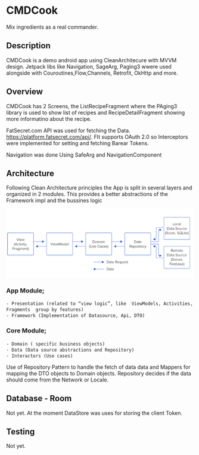# CMDCook

Mix ingredients as a real commander.

## Description

CMDCook is a demo android app using CleanArchitecure with MVVM design. Jetpack libs like Navigation, SageArg, Paging3 wwere used alongside with Couroutines,Flow,Channels, Retrofit, OkHttp and more.

## Overview

CMDCook has 2 Screens, the ListRecipeFragment where the PAging3 library is used to show list of recipes and RecipeDetailFragment showing more informatino about the recipe.

FatSecret.com API was used for fetching the Data. https://platform.fatsecret.com/api/. FIt supports OAuth 2.0  so Interceptors were implemented for setting and fetching Barear Tokens.

Navigation was done Using SafeArg and NavigationComponent

## Architecture 

Following Clean Architecture principles the App is split in several layers and organized in 2 modules. This provides a better abstractions of the Framework impl and the bussines logic

![alt text](https://github.com/jpscigliano/CMDCook-Android/blob/dev/img/arch.png?raw=true)

### App Module;
    - Presentation (related to “view logic”, like  ViewModels, Activities, Fragments  group by features)
    - Framework (Implementation of Datasource, Api, DTO)

### Core Module;
    - Domain ( specific business objects)
    - Data (Data source abstractions and Repository)
    - Interactors (Use cases)

Use of Repository Pattern to handle the fetch of data data and Mappers for mapping the DTO objects to Domain objects.
Repository decides if the data should come from the Network or Locale.

## Database - Room

Not yet. At the moment DataStore was uses for storing the client Token.


## Testing
Not yet.
